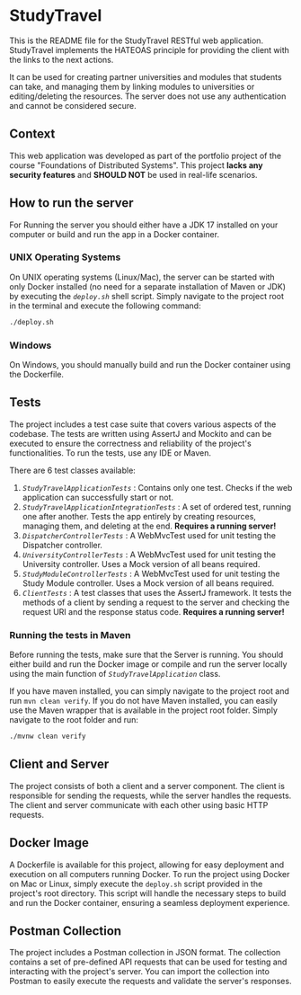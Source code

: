 # StudyTravel

This is the README file for the StudyTravel RESTful web application. StudyTravel implements the HATEOAS principle for providing the client with the links to the next actions.

It can be used for creating partner universities and modules that students can take, and managing them by linking modules to universities or editing/deleting the resources. The server does not use any authentication and cannot be considered secure.

## Context

This web application was developed as part of the portfolio project of the course "Foundations of Distributed Systems". This project **lacks any security features** and **SHOULD NOT** be used in real-life scenarios. 

## How to run the server

For Running the server you should either have a JDK 17 installed on your computer or build and run the app in a Docker container.

### UNIX Operating Systems

On UNIX operating systems (Linux/Mac), the server can be started with only Docker installed (no need for a separate installation of Maven or JDK) by executing the _`deploy.sh`_ shell script. Simply navigate to the project root in the terminal and execute the following command:
```sh
./deploy.sh
```

### Windows

On Windows, you should manually build and run the Docker container using the Dockerfile.

## Tests

The project includes a test case suite that covers various aspects of the codebase. The tests are written using AssertJ and Mockito and can be executed to ensure the correctness and reliability of the project's functionalities. To run the tests, use any IDE or Maven.

There are 6 test classes available:
1. _`StudyTravelApplicationTests`_ : Contains only one test. Checks if the web application can successfully start or not.
2. _`StudyTravelApplicationIntegrationTests`_ : A set of ordered test, running one after another. Tests the app entirely by creating resources, managing them, and deleting at the end. **Requires a running server!**
3. _`DispatcherControllerTests`_ : A WebMvcTest used for unit testing the Dispatcher controller.
4. _`UniversityControllerTests`_ : A WebMvcTest used for unit testing the University controller. Uses a Mock version of all beans required.
5. _`StudyModuleControllerTests`_ : A WebMvcTest used for unit testing the Study Module controller. Uses a Mock version of all beans required.
6. _`ClientTests`_ : A test classes that uses the AssertJ framework. It tests the methods of a client by sending a request to the server and checking the request URI and the response status code. **Requires a running server!**

### Running the tests in Maven

Before running the tests, make sure that the Server is running. You should either build and run the Docker image or compile and run the server locally using the main function of _`StudyTravelApplication`_ class.

If you have maven installed, you can simply navigate to the project root and run `mvn clean verify`. If you do not have Maven installed, you can easily use the Maven wrapper that is available in the project root folder. Simply navigate to the root folder and run:
```sh
./mvnw clean verify
```

## Client and Server

The project consists of both a client and a server component. The client is responsible for sending the requests, while the server handles the requests. The client and server communicate with each other using basic HTTP requests.

## Docker Image

A Dockerfile is available for this project, allowing for easy deployment and execution on all computers running Docker. To run the project using Docker on Mac or Linux, simply execute the `deploy.sh` script provided in the project's root directory. This script will handle the necessary steps to build and run the Docker container, ensuring a seamless deployment experience.

## Postman Collection

The project includes a Postman collection in JSON format. The collection contains a set of pre-defined API requests that can be used for testing and interacting with the project's server. You can import the collection into Postman to easily execute the requests and validate the server's responses.
